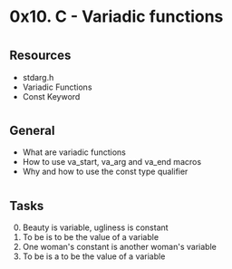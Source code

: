 # 0x10. C - Variadic functions

# <h2>Resources</h2>

* stdarg.h
* Variadic Functions
* Const Keyword

# <h2>General</h2>
* What are variadic functions
* How to use va_start, va_arg and va_end macros
* Why and how to use the const type qualifier

# <h2>Tasks</h2>
0. Beauty is variable, ugliness is constant
1. To be is to be the value of a variable
2. One woman's constant is another woman's variable
3. To be is a to be the value of a variable
